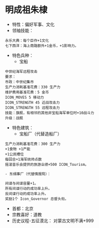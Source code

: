 # 明成祖朱棣
- 特性：偏好军事、文化
- 领袖技能：
```
永乐大典：每个巨作+1文化
七下西洋：海上商路额外+1金币，+1影响力。
```
- 特色兵种：
	- 宝船
```
中世纪海军远程攻击
要求：
市政：中世纪集市
生产力消耗基准花费：330 生产力
维护费用基准花费：5 金币
ICON_MOVES 5 移动力
ICON_STRENGTH 45 近战攻击力
ICON_STRENGTH 55 远程攻击力
技能：旗舰，有相邻的其他非宝船海军单位时+10战斗力
升级：战舰
```
- 特色建筑：
	- 宝船厂（代替造船厂）
```
生产力消耗基准花费：300 生产力
+1食物 +1产能
+1公民槽位
每回合+1海军统帅点数
摇滚音乐会提供的旅游业绩+500 ICON_Tourism。
```
	- 东缉事厂（代替情报局）：
```
间谍与间谍容量+1。
所有间谍行动的成功率上升。
反间谍行动的成功率上升。
奖励1个 Icon_Governor 总督头衔。
```
- 首都：北京
- 宗教喜好：道教
- 历史议程-五征漠北：
		对蒙古文明不满+999